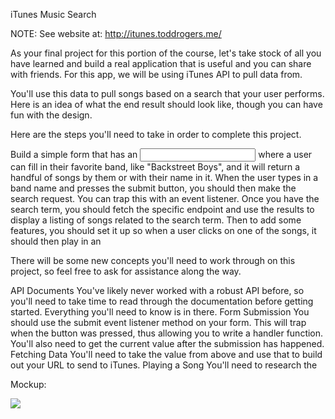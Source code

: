 iTunes Music Search

NOTE:  See website at:  http://itunes.toddrogers.me/

As your final project for this portion of the course, let's take stock of all you have learned and build a real application that is useful and you can share with friends. For this app, we will be using iTunes API to pull data from.

You'll use this data to pull songs based on a search that your user performs. Here is an idea of what the end result should look like, though you can have fun with the design.

Here are the steps you'll need to take in order to complete this project.

Build a simple form that has an <input> where a user can fill in their favorite band, like "Backstreet Boys", and it will return a handful of songs by them or with their name in it.
When the user types in a band name and presses the submit button, you should then make the search request. You can trap this with an event listener.
Once you have the search term, you should fetch the specific endpoint and use the results to display a listing of songs related to the search term.
Then to add some features, you should set it up so when a user clicks on one of the songs, it should then play in an <audio> tag that you've also added to the page (see the mockup).
Hints & Tips  

There will be some new concepts you'll need to work through on this project, so feel free to ask for assistance along the way.

API Documents
You've likely never worked with a robust API before, so you'll need to take time to read through the documentation before getting started. Everything you'll need to know is in there.
Form Submission
You should use the submit event listener method on your form. This will trap when the button was pressed, thus allowing you to write a handler function.
You'll also need to get the current value after the submission has happened.
Fetching Data
You'll need to take the value from above and use that to build out your URL to send to iTunes.
Playing a Song
You'll need to research the <audio> tag for this part - docs here
Hint: You'll need to dynamically change the src value
The biggest gotchya will likely be getting the song to play. Since your JavaScript has already run, if you added an click event listener to your page, but you add the content after the fact it won't register. You need to get creative here, but putting your click around the entire results section, and then making sure to get the correct item clicked on. Here is a great article on Event Delegation

Mockup:

<img src="https://tiy-learn-content.s3.amazonaws.com/c888498b-musicapp.jpg">
